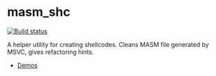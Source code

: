 # masm_shc

[![Build status](https://ci.appveyor.com/api/projects/status/y50mphwb8rtg9vh9?svg=true)](https://ci.appveyor.com/project/hasherezade/masm-shc)

A helper utility for creating shellcodes. Cleans MASM file generated by MSVC, gives refactoring hints.

+ [Demos](demos)
